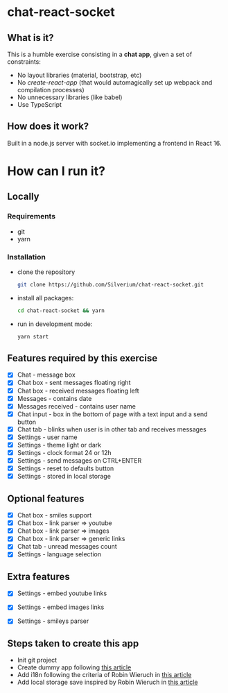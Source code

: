 # chat-react-socket

## What is it?

This is a humble exercise consisting in a **chat app**, given a set of constraints:
- No layout libraries (material, bootstrap, etc)
- No *create-react-app* (that would automagically set up webpack and compilation processes)
- No unnecessary libraries (like babel)
- Use TypeScript

## How does it work?

Built in a node.js server with socket.io implementing a frontend in React 16.

# How can I run it?
## Locally
### Requirements

- git
- yarn

### Installation

- clone the repository
  ```bash
  git clone https://github.com/Silverium/chat-react-socket.git
  ```
- install all packages:
  ```bash
  cd chat-react-socket && yarn
  ```
- run in development mode:
  ```bash
  yarn start
  ```

## Features required by this exercise

- [x] Chat - message box
- [x] Chat box - sent messages floating right
- [x] Chat box - received messages floating left
- [x] Messages - contains date
- [x] Messages received - contains user name
- [x] Chat input - box in the bottom of page with a text input and a send button
- [x] Chat tab - blinks when user is in other tab and receives messages
- [x] Settings - user name
- [x] Settings - theme light or dark
- [x] Settings - clock format 24 or 12h
- [x] Settings - send messages on CTRL+ENTER
- [x] Settings - reset to defaults button
- [x] Settings - stored in local storage

## Optional features

- [x] Chat box - smiles support
- [x] Chat box - link parser => youtube
- [x] Chat box - link parser => images
- [x] Chat box - link parser => generic links
- [x] Chat tab - unread messages count
- [x] Settings - language selection

## Extra features
- [x] Settings - embed youtube links
- [x] Settings - embed images links
- [x] Settings - smileys parser


## Steps taken to create this app

- Init git project
- Create dummy app following [this article](https://medium.com/@tim.givois.mendez/create-a-react-project-from-scratch-without-create-react-app-f02fce4e05b)
- Add i18n following the criteria of Robin Wieruch in [this article](https://www.robinwieruch.de/react-internationalization)
- Add local storage save inspired by Robin Wieruch in [this article](https://www.robinwieruch.de/local-storage-react)
